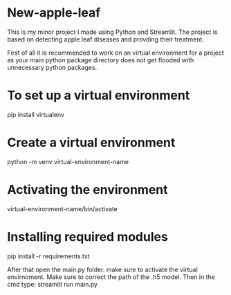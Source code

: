# New-apple-leaf

This is my minor project I made using Python and Streamlit. The project is based on detecting apple leaf diseases and provding their treatment.

First of all it is recommended to work on an virtual environment for a project as your main python package directory does not get flooded with unnecessary python packages.

# To set up a virtual environment 
 pip install virtualenv
 
 # Create  a virtual environment
  python -m venv virtual-environment-name

# Activating the environment
virtual-environment-name/bin/activate
  
 # Installing required modules
  pip install -r requirements.txt
  
  After that open the main.py folder. make sure to activate the virtual envirnoment. Make sure to correct the path of the .h5 model.
  Then in the cmd type:
  streamlit run main.py 
  
